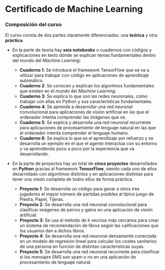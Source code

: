 # Certificado de Machine Learning

### Composición del curso

El curso consta de dos partes claramente diferenciadas: una **teórica** y otra **práctica**.

- En la parte de teoría hay **seis notebooks** o cuadernos con códigos y explicaciones en texto dónde se explican temas fundamentales dentro del mundo del *Machine Learning*: 
  - **Cuaderno 1**: Se introduce el framework TensorFlow que se va a utilizar para trabajar con código en aplicaciones de aprendizaje automático.
  - **Cuaderno 2**: Se conocen y explican los algoritmos fundamentales que existen en el mundo del *Machine Learning*.
  - **Cuaderno 3**: Se explica lo que son las redes neuronales, cómo trabajar con ellas en Python y sus características fundamentales.
  - **Cuaderno 4**: Se aprende a desarrollar una red neuronal convolucional para aplicaciones de visión artificial en las que el ordenador intenta comprender las imágenes que ve. 
  - **Cuaderno 5**: Se explica y desarrolla una red neuronal recurrente para aplicaciones de procesamiento de lenguaje natural en las que el ordenador intenta comprender el lenguaje humano.
  - **Cuaderno 6**: Se explica lo que es el aprendizaje por refuerzo y se desarrolla un ejemplo en el que el agente interactúa con su entorno y va aprendiendo poco a poco por la experiencia que va desarrollando.

- En la parte de proyectos hay un total de **cinco proyectos** desarrollados en **Python** gracias al framework **TensorFlow**, siendo cada uno de ellos desarrollado con algoritmos distintos y en aplicaciones distintas para tener una visión completa de todos ellos de forma práctica.
  - **Proyecto 1**: Se desarrolla un código para ganar a otros tres jugadores el mayor número de partidas posibles al típico juego de Piedra, Papel, Tijeras. 
  - **Proyecto 2**: Se desarrolla una red neuronal convolucional para clasificar imágenes de perros y gatos en una aplicación de visión artificial. 
  - **Proyecto 3**: Se usa el método de k vecinos más cercanos para crear un sistema de recomendación de libros según las calificaciones que los usuarios dan a dichos libros. 
  - **Proyecto 4**: Se desarrolla una red neuronal densamente conectada en un modelo de regresión lineal para calcular los costes sanitarios de una persona en función de distintas características suyas.
  - **Proyecto 5**: Se desarrolla una red neuronal recurrente para clasificar si los mensajes SMS son spam o no en una aplicación de procesamiento de lenguaje natural.
